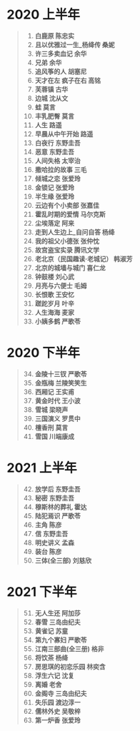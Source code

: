 # 2020 上半年

> 1. **白鹿原  陈忠实**
> 2. **且以优雅过一生_杨绛传   桑妮**
> 3. **许三多卖血记  余华**
> 4. **兄弟  余华**
> 5. **追风筝的人  胡塞尼**
> 6.  **天才在左 疯子在右  高铭**
> 7.  **芙蓉镇  古华**
> 8. **边城  沈从文**
> 9. **蛙  莫言**
> 10. **丰乳肥臀  莫言**
> 11. **人生  路遥**
> 12. **早晨从中午开始  路遥**
> 13. **白夜行  东野圭吾**
> 14. **恶意  东野圭吾**
> 15. **人间失格  太宰治**
> 16. **撒哈拉的故事  三毛**
> 17. **倾城之恋  张爱玲**
> 18. **金锁记  张爱玲**
> 19. **半生缘  张爱玲**
> 20. **云边有个小卖部  张嘉佳**
> 21. **霍乱时期的爱情  马尔克斯**
> 22. **尘埃落定  阿来**
> 23. **走到人生边上_自问自答  杨绛**
> 24. **我的祖父小德张  张仲忱**
> 25. **故宫盗宝实录  腾讯文学**
> 26. **老北京（民国趣读·老城记）  韩淑芳**
> 27. **北京的城墙与城门   喜仁龙**
> 28. **钟鼓楼  刘心武**
> 29. **月亮与六便士 毛姆**
> 30. **长恨歌  王安忆**
> 31. **蹉跎岁月  叶辛**
> 32. **人生海海  麦家**
> 33. **小姨多鹤   严歌苓**

# 2020 下半年

> 34. **金陵十三钗  严歌苓**
> 35. **金瓶梅  兰陵笑笑生**
> 36. **西厢记  王实甫**
> 37. **黄金时代  王小波**
> 38. **雪城  梁晓声**
> 39. **三国演义  罗贯中**
> 40. **檀香刑  莫言**
> 41. **雪国  川端康成**

# 2021 上半年

> 42. **放学后  东野圭吾**
> 43. **秘密  东野圭吾**
> 44. **穆斯林的葬礼  霍达**
> 45. **陆犯焉识  严歌苓**
> 46. **主角  陈彦**
> 47. **信  东野圭吾**
> 48. **明史讲义  孟森**
> 49.  **装台  陈彦**
> 50. **三体(全三部)  刘慈欣**

# 2021 下半年

> 51. **无人生还  阿加莎**
> 52. **春雪  三岛由纪夫**
> 53. **黄雀记  苏童**
> 54. **第九个寡妇  严歌苓**
> 55. **江南三部曲(全三册)  格非**
> 56. **将饮茶  杨绛**
> 57. **房思琪的初恋乐园  林奕含**
> 58. **浮生六记  沈复**
> 59. **离婚  老舍**
> 60. **金阁寺  三岛由纪夫**
> 61. **失乐园  渡边淳一**
> 62. **儒林外史  吴敬梓**
> 63. **第一炉香  张爱玲**